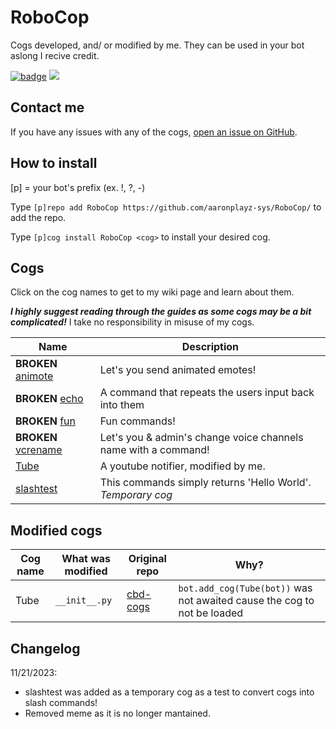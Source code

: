 # RoboCop

Cogs developed, and/ or modified by me. They can be used in your bot aslong I recive credit.

[![badge](https://img.shields.io/badge/AaronPlayz-RoboCop_Cogs-blueviolet?logo=python&logoColor=blueviolet)](https://aaronplayzgaming.gq/) [![](https://img.shields.io/badge/Red%20DiscordBot-V3-red.svg)](https://github.com/Cog-Creators/Red-DiscordBot)

## Contact me

If you have any issues with any of the cogs, <a href="https://github.com/aaronplayz-sys/RoboCop/issues">open an issue on GitHub</a>.

## How to install

[p] = your bot's prefix (ex. !, ?, -)

Type `[p]repo add RoboCop https://github.com/aaronplayz-sys/RoboCop/` to add the repo.

Type `[p]cog install RoboCop <cog>` to install your desired cog.

## Cogs

Click on the cog names to get to my wiki page and learn about them.

***I highly suggest reading through the guides as some cogs may be a bit complicated!*** 
I take no responsibility in misuse of my cogs.

| Name | Description |
| --- | --- |
| **BROKEN** [animote](https://github.com/aaronplayz-sys/RoboCop/tree/main/animote) | Let's you send animated emotes! |
| **BROKEN** [echo](https://github.com/aaronplayz-sys/RoboCop/tree/main/echo) | A command that repeats the users input back into them |
| **BROKEN** [fun](https://github.com/aaronplayz-sys/RoboCop/tree/main/fun) | Fun commands! |
| **BROKEN** [vcrename](https://github.com/aaronplayz-sys/RoboCop/tree/main/vcrename) | Let's you & admin's change voice channels name with a command! |
| [Tube](https://github.com/aaronplayz-sys/RoboCop/tree/main/Tube) | A youtube notifier, modified by me. |
| [slashtest](https://github.com/aaronplayz-sys/RoboCop/tree/main/slashtest) | This commands simply returns 'Hello World'. *Temporary cog*

## Modified cogs

| Cog name | What was modified | Original repo | Why? |
| --- | --- | --- | --- |
| Tube | `__init__.py` | [cbd-cogs](https://gitlab.com/CrunchBangDev/cbd-cogs) | `bot.add_cog(Tube(bot))` was not awaited cause the cog to not be loaded |

## Changelog
11/21/2023:
- slashtest was added as a temporary cog as a test to convert cogs into slash commands!
 - Removed meme as it is no longer mantained.

